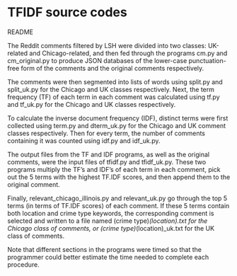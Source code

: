 # TFIDF source codes

README

The Reddit comments filtered by LSH were divided into two classes: UK-related and Chicago-related, and then fed through the programs cm.py and cm_original.py to produce JSON databases of the lower-case punctuation-free form of the comments and the original comments respectively.  

The comments were then segmented into lists of words using split.py and split_uk.py for the Chicago and UK classes respectively. Next, the term frequency (TF) of each term in each comment was calculated using tf.py and tf_uk.py for the Chicago and UK classes respectively.  

To calculate the inverse document frequency (IDF), distinct terms were first collected using term.py and dterm_uk.py for the Chicago and UK comment classes respectively. Then for every term, the number of comments containing it was counted using idf.py and idf_uk.py.  

The output files from the TF and IDF programs, as well as the original comments, were the input files of tfidf.py and tfidf_uk.py. These two programs multiply the TF’s and IDF’s of each term in each comment, pick out the 5 terms with the highest TF.IDF scores, and then append them to the original comment.  

Finally, relevant_chicago_illinois.py and relevant_uk.py go through the top 5 terms (in terms of TF.IDF scores) of each comment. If these 5 terms contain both location and crime type keywords, the corresponding comment is selected and written to a file named (crime type)_(location).txt for the Chicago class of comments, or (crime type)_(location)_uk.txt for the UK class of comments.  

Note that different sections in the programs were timed so that the programmer could better estimate the time needed to complete each procedure.  
